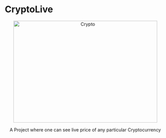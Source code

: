 # CryptoLive

<p align="center"><img src="https://specials-images.forbesimg.com/imageserve/6075b9684037ea37cf901b2e/960x0.jpg?fit=scale" alt="Crypto" width="450" height="320"></p>
<p align="center">A Project where one can see live price of any particular Cryptocurrency</p>
